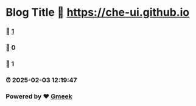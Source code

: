 # Blog Title :link: https://che-ui.github.io 
### :page_facing_up: [1](https://che-ui.github.io/tag.html) 
### :speech_balloon: 0 
### :hibiscus: 1 
### :alarm_clock: 2025-02-03 12:19:47 
### Powered by :heart: [Gmeek](https://github.com/Meekdai/Gmeek)
